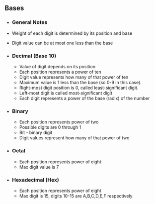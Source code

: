 ## Bases

- ### General Notes

- Weight of each digit is determined by its position and base
- Digit value can be at most one less than the base

- ### Decimal (Base 10)
	- Value of digit depends on its position
	- Each position represents a power of ten
	- Digit value represents how many of that power of ten
	- Maximum value is 1 less than the base (so 0-9 in this case).
	- Right-most digit position is 0, called least-significant digit.
	- Left-most digit is called most-significant digit
	- Each digit represents a power of the base (radix) of the number

- ### Binary
	- Each position represents power of two
	- Possible digits are 0 through 1 
	- Bit - binary digit
	- Digit values represent how many of that power of two

- ### Octal 
	- Each position represents power of eight
	- Max digit value is 7

- ### Hexadecimal (Hex)
	- Each position represents power of eight
	- Max digit is 15, digits 10-15 are A,B,C,D,E,F respectively
